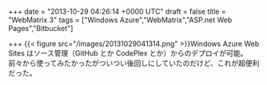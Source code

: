 
+++
date = "2013-10-29 04:26:14 +0000 UTC"
draft = false
title = "WebMatrix 3"
tags = ["Windows Azure","WebMatrix","ASP.net Web Pages","Bitbucket"]

+++
{{< figure src="/images/20131029041314.png"  >}}Windows Azure Web Sites はソース管理（GitHub とか CodePlex とか）からのデプロイが可能。前々から使ってみたかったがついつい後回しにしていたのだけど、これが超便利だった。


